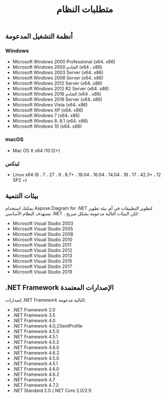 ﻿---
title: متطلبات النظام
type: docs
weight: 30
url: /ar/net/system-requirements/
description: يسرد هذا القسم أنظمة التشغيل المدعومة التي يحتاجها المطور للعمل بنجاح مع Aspose.Diagram for .NET.
---
## **أنظمة التشغيل المدعومة**
### **Windows**
- Microsoft Windows 2000 Professional (x64، x86)
- Microsoft Windows 2000 الخادم (x64 ، x86)
- Microsoft Windows 2003 Server (x64، x86)
- Microsoft Windows 2008 Server (x64، x86)
- Microsoft Windows 2012 Server (x64، x86)
- Microsoft Windows 2012 R2 Server (x64، x86)
- Microsoft Windows 2016 الخادم (x64 ، x86)
- Microsoft Windows 2019 Server (x64، x86)
- Microsoft Windows Vista (x64، x86)
- Microsoft Windows XP (x64، x86)
- Microsoft Windows 7 (x64، x86)
- Microsoft Windows 8، 8.1 (x64، x86)
- Microsoft Windows 10 (x64، x86)
### **macOS**
- Mac OS X x64 (10.12+)
### **لينكس**
- Linux x64 (6 ، 7 ، 27 ، 9 ، 8.7+ ، 18.04 ، 16.04 ، 14.04 ، 18 ، 17 ، 42.3+ ، 12 SP2 +)
## **بيئات التنمية**
يمكنك استخدام Aspose.Diagram for .NET لتطوير التطبيقات في أي بيئة تطوير تستهدف النظام الأساسي .NET ، لكن البيئات التالية مدعومة بشكل صريح:

- Microsoft Visual Studio 2003
- Microsoft Visual Studio 2005
- Microsoft Visual Studio 2008
- Microsoft Visual Studio 2010
- Microsoft Visual Studio 2011
- Microsoft Visual Studio 2012
- Microsoft Visual Studio 2013
- Microsoft Visual Studio 2015
- Microsoft Visual Studio 2017
- Microsoft Visual Studio 2019
## **.NET Framework الإصدارات المعتمدة**
إصدارات .NET Framework التالية مدعومة:

- .NET Framework 2.0
- .NET Framework 3.5
- .NET Framework 4.0
- .NET Framework 4.0_ClientProfile
- .NET Framework 4.5.0
- .NET Framework 4.5.1
- .NET Framework 4.5.2
- .NET Framework 4.6.0
- .NET Framework 4.6.2
- .NET Framework 4.5.0
- .NET Framework 4.5.1
- .NET Framework 4.6.0
- .NET Framework 4.6.2
- .NET Framework 4.7
- .NET Framework 4.7.2
- .NET Standard 2.0 (.NET Core 2.0/2.1)
